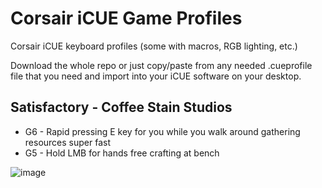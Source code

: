 
# Corsair iCUE Game Profiles
Corsair iCUE keyboard profiles (some with macros, RGB lighting, etc.)

Download the whole repo or just copy/paste from any needed .cueprofile file that you need and import into your iCUE software on your desktop.

## Satisfactory - Coffee Stain Studios
* G6 - Rapid pressing E key for you while you walk around gathering resources super fast
* G5 - Hold LMB for hands free crafting at bench 

![image](https://user-images.githubusercontent.com/986438/74556084-ca50d980-4f22-11ea-9b27-5713c7ca0d36.png)
